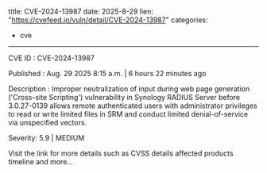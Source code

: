  
title: CVE-2024-13987
date: 2025-8-29
lien: "https://cvefeed.io/vuln/detail/CVE-2024-13987"
categories:
  - cve
---

CVE ID : CVE-2024-13987

Published :  Aug. 29
2025
8:15 a.m. | 6 hours
22 minutes ago

Description : Improper neutralization of input during web page generation ('Cross-site Scripting') vulnerability in Synology RADIUS Server before 3.0.27-0139 allows remote authenticated users with administrator privileges to read or write limited files in SRM and conduct limited denial-of-service via unspecified vectors.

Severity: 5.9 | MEDIUM

Visit the link for more details
such as CVSS details
affected products
timeline
and more...
